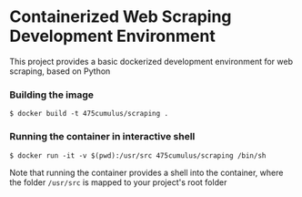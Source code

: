 # Containerized Web Scraping Development Environment

This project provides a basic dockerized development environment for web scraping, based on Python


### Building the image

    $ docker build -t 475cumulus/scraping .

### Running the container in interactive shell

    $ docker run -it -v $(pwd):/usr/src 475cumulus/scraping /bin/sh


Note that running the container provides a shell into the container, where the folder  `/usr/src` is mapped to your project's root folder

